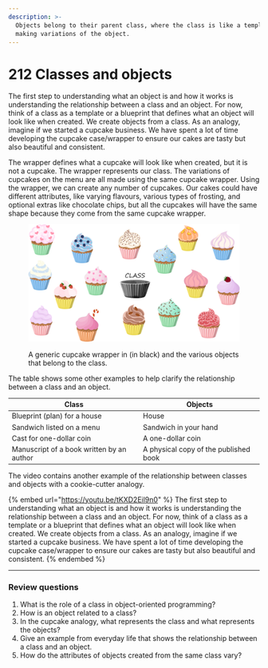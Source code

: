 ```yaml
---
description: >-
  Objects belong to their parent class, where the class is like a template for
  making variations of the object.
---
```


# 212 Classes and objects

The first step to understanding what an object is and how it works is understanding the relationship between a class and an object. For now, think of a class as a template or a blueprint that defines what an object will look like when created. We create objects from a class. As an analogy, imagine if we started a cupcake business. We have spent a lot of time developing the cupcake case/wrapper to ensure our cakes are tasty but also beautiful and consistent.&#x20;

The wrapper defines what a cupcake will look like when created, but it is not a cupcake. The wrapper represents our class. The variations of cupcakes on the menu are all made using the same cupcake wrapper. Using the wrapper, we can create any number of cupcakes. Our cakes could have different attributes, like varying flavours, various types of frosting, and optional extras like chocolate chips, but all the cupcakes will have the same shape because they come from the same cupcake wrapper.

<figure><img src="../../.gitbook/assets/cupcake-class.png" alt=""><figcaption><p>A generic cupcake wrapper in (in black) and the various objects that belong to the class.</p></figcaption></figure>

The table shows some other examples to help clarify the relationship between a class and an object.

| Class                                     | Objects                               |
| ----------------------------------------- | ------------------------------------- |
| Blueprint (plan) for a house              | House                                 |
| Sandwich listed on a menu                 | Sandwich in your hand                 |
| Cast for one-dollar coin                  | A one-dollar coin                     |
| Manuscript of a book written by an author | A physical copy of the published book |

The video contains another example of the relationship between classes and objects with a cookie-cutter analogy.

{% embed url="https://youtu.be/tKXD2Eil9n0" %}
The first step to understanding what an object is and how it works is understanding the relationship between a class and an object. For now, think of a class as a template or a blueprint that defines what an object will look like when created. We create objects from a class. As an analogy, imagine if we started a cupcake business. We have spent a lot of time developing the cupcake case/wrapper to ensure our cakes are tasty but also beautiful and consistent.&#x20;
{% endembed %}

***

### Review questions

1. What is the role of a class in object-oriented programming?
2. How is an object related to a class?
3. In the cupcake analogy, what represents the class and what represents the objects?
4. Give an example from everyday life that shows the relationship between a class and an object.
5. How do the attributes of objects created from the same class vary?
